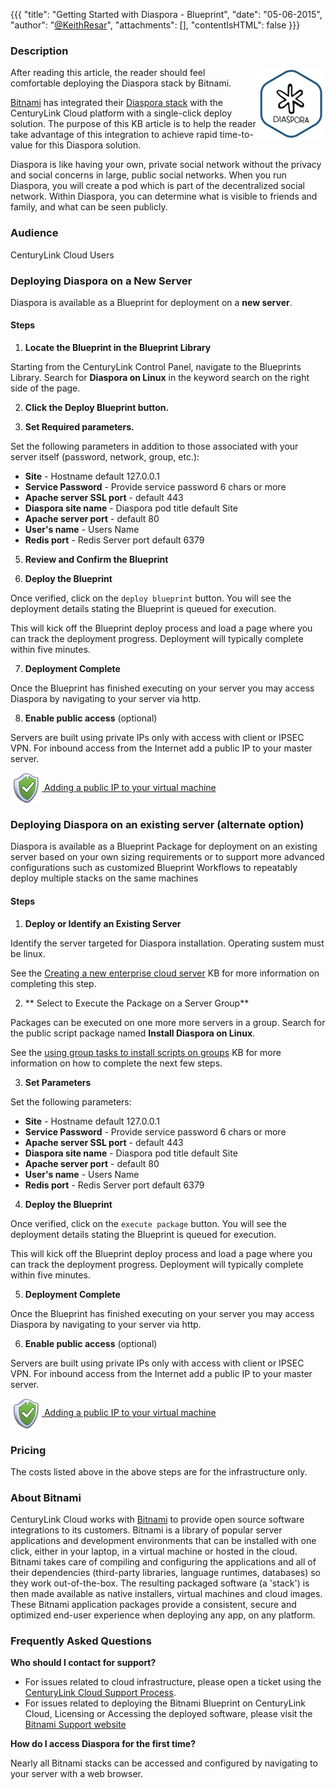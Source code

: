 {{{
  "title": "Getting Started with Diaspora - Blueprint",
  "date": "05-06-2015",
  "author": "<a href='https://twitter.com/KeithResar'>@KeithResar</a>",
  "attachments": [],
  "contentIsHTML": false
}}}



### Description

<img alt="Diaspora Logo" src="../images/bitnami_logos/diaspora-stack-110x117-afe5cc13795396f087b0314fc4719909.png" style="border:0;float:right;max-width:250px">
   
After reading this article, the reader should feel comfortable deploying the Diaspora stack by Bitnami.

<a href="https://bitnami.com/" rel="no-follow">Bitnami</a> has integrated their <a href="https://bitnami.com/stack/diaspora" rel="no-follow">Diaspora stack</a> with the CenturyLink Cloud platform with a single-click deploy solution.  The purpose of this KB article is to help the reader take advantage of this integration to achieve rapid time-to-value for this Diaspora solution.

Diaspora is like having your own, private social network without the privacy and social concerns in large, public social networks. When you run Diaspora, you will create a pod which is part of the decentralized social network. Within Diaspora, you can determine what is visible to friends and family, and what can be seen publicly.


### Audience

CenturyLink Cloud Users


### Deploying Diaspora on a New Server

Diaspora is available as a Blueprint for deployment on a **new server**.

#### Steps


1. **Locate the Blueprint in the Blueprint Library**

  Starting from the CenturyLink Control Panel, navigate to the Blueprints Library. Search for **Diaspora on Linux** in the keyword search on the right side of the page.

2. **Click the Deploy Blueprint button.**

3. **Set Required parameters.**

  Set the following parameters in addition to those associated with your server itself (password, network, group, etc.):

  * **Site** -  Hostname default 127.0.0.1
  * **Service Password** -  Provide service password 6 chars or more 
  * **Apache server SSL port** - default 443
  * **Diaspora site name** -  Diaspora pod title default Site
  * **Apache server port** - default 80
  * **User's name** -  Users Name 
  * **Redis port** -  Redis Server port default 6379

5. **Review and Confirm the Blueprint**

6. **Deploy the Blueprint**

  Once verified, click on the `deploy blueprint` button. You will see the deployment details stating the Blueprint is queued for execution.

  This will kick off the Blueprint deploy process and load a page where you can track the deployment progress. Deployment will typically complete within five minutes.

7. **Deployment Complete**

  Once the Blueprint has finished executing on your server you may access Diaspora by navigating to your server via http.

8. **Enable public access** (optional)

  Servers are built using private IPs only with access with client or IPSEC VPN.  For inbound access from the Internet add a public IP to your master server.

  <a href="../../network/how-to-add-public-ip-to-virtual-machine/">
    <img style="border:0;width:50px;vertical-align:middle;" src="../images/shared_assets/fw_icon.png">
    Adding a public IP to your virtual machine
  </a>



### Deploying Diaspora on an existing server (alternate option)

Diaspora is available as a Blueprint Package for deployment on an existing server based on your own sizing requirements or to support more advanced configurations such as customized Blueprint Workflows to repeatably deploy multiple stacks on the same machines

#### Steps


1. **Deploy or Identify an Existing Server**

  Identify the server targeted for Diaspora installation.  Operating sustem must be linux.

  See the [Creating a new enterprise cloud server](../Servers/creating-a-new-enterprise-cloud-server.md) KB for more information on completing this step.

2. ** Select to Execute the Package on a Server Group**

  Packages can be executed on one more more servers in a group.  Search for the public script package named **Install Diaspora on Linux**.

  See the [using group tasks to install scripts on groups](../Servers/using-group-tasks-to-install-software-and-run-scripts-on-groups.md) KB for more information on how to complete the next few steps.

3. **Set Parameters**

  Set the following parameters:

  * **Site** -  Hostname default 127.0.0.1
  * **Service Password** -  Provide service password 6 chars or more 
  * **Apache server SSL port** - default 443
  * **Diaspora site name** -  Diaspora pod title default Site
  * **Apache server port** - default 80
  * **User's name** -  Users Name 
  * **Redis port** -  Redis Server port default 6379

4. **Deploy the Blueprint**

  Once verified, click on the `execute package` button. You will see the deployment details stating the Blueprint is queued for execution.

  This will kick off the Blueprint deploy process and load a page where you can track the deployment progress. Deployment will typically complete within five minutes.

5. **Deployment Complete**

  Once the Blueprint has finished executing on your server you may access Diaspora by navigating to your server via http.

6. **Enable public access** (optional)

  Servers are built using private IPs only with access with client or IPSEC VPN.  For inbound access from the Internet add a public IP to your master server.

  <a href="../../network/how-to-add-public-ip-to-virtual-machine/">
    <img style="border:0;width:50px;vertical-align:middle;" src="../images/shared_assets/fw_icon.png">
    Adding a public IP to your virtual machine
  </a>


### Pricing

The costs listed above in the above steps are for the infrastructure only.


### About Bitnami

CenturyLink Cloud works with [Bitnami](http://www.bitnami.com) to provide open source software integrations to its customers.  Bitnami is a library of popular server applications and development environments that can be installed with one click, either in your laptop, in a virtual machine or hosted in the cloud. Bitnami takes care of compiling and configuring the applications and all of their dependencies (third-party libraries, language runtimes, databases) so they work out-of-the-box. The resulting packaged software (a 'stack') is then made available as native installers, virtual machines and cloud images. These Bitnami application packages provide a consistent, secure and optimized end-user experience when deploying any app, on any platform.


### Frequently Asked Questions

**Who should I contact for support?**

* For issues related to cloud infrastructure, please open a ticket using the [CenturyLink Cloud Support Process](../Support/how-do-i-report-a-support-issue.md).
* For issues related to deploying the Bitnami Blueprint on CenturyLink Cloud, Licensing or Accessing the deployed software, please visit the [Bitnami Support website](http://www.bitnami.com/support)

**How do I access Diaspora for the first time?**

Nearly all Bitnami stacks can be accessed and configured by navigating to your server with a web browser.



